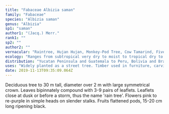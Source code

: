 ```yaml
---
title: "Fabaceae Albizia saman"
family: "Fabaceae"
species: "Albizia saman"
genus: "Albizia"
sp1: "saman"
author1: "(Jacq.) Merr."
rank1: ""
sp2: ""
author2: ""
vernacular: "Raintree, Hujan Hujan, Monkey-Pod Tree, Cow Tamarind, Five O�clock Tree"
ecology: "Ranges from subtropical very dry to moist to tropical dry to moist forests."
distribution: "Yucatan Peninsula and Guatemala to Peru, Bolivia and Brazil."
uses: "Widely planted as a street tree. Timber used in furniture, carvings and panelling."
date: 2019-11-13T09:35:09.064Z
---
```

Deciduous tree to 30 m tall, diameter over 2 m with large symmetrical crown. Leaves bipinnately compound with 3-9 pairs of leaflets. Leaflets close at dusk or before a storm, thus the name 'rain tree'. Flowers pink to re-purple in simple heads on slender stalks. Fruits flattened pods, 15-20 cm long ripening black.